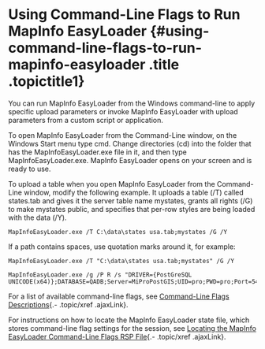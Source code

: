 Using Command-Line Flags to Run MapInfo EasyLoader {#using-command-line-flags-to-run-mapinfo-easyloader .title .topictitle1}
==================================================

You can run MapInfo EasyLoader from the Windows command-line to apply
specific upload parameters or invoke MapInfo EasyLoader with upload
parameters from a custom script or application.

To open MapInfo EasyLoader from the <span
class="keyword wintitle">Command-Line</span> window, on the Windows
<span class="ph uicontrol">Start</span> menu type cmd. Change
directories (cd) into the folder that has the MapInfoEasyLoader.exe file
in it, and then type MapInfoEasyLoader.exe. MapInfo EasyLoader opens on
your screen and is ready to use.

To upload a table when you open MapInfo EasyLoader from the <span
class="keyword wintitle">Command-Line</span> window, modify the
following example. It uploads a table (/T) called <span
class="ph filepath">states.tab</span> and gives it the server table name
mystates, grants all rights (/G) to make mystates public, and specifies
that per-row styles are being loaded with the data (/Y).

``` {.pre .codeblock}
MapInfoEasyLoader.exe /T C:\data\states usa.tab;mystates /G /Y
```

If a path contains spaces, use quotation marks around it, for example:

``` {.pre .codeblock}
MapInfoEasyLoader.exe /T "C:\data\states usa.tab;mystates" /G /Y
```

``` {.pre .codeblock}
MapInfoEasyLoader.exe /g /P R /s "DRIVER={PostGreSQL UNICODE(x64)};DATABASE=QADB;Server=MiProPostGIS;UID=pro;PWD=pro;Port=5432"
```

For a list of available command-line flags, see [Command-Line Flags
Descriptions](guide/productivity/commandlineflags.html){.- .topic/xref
.ajaxLink}.

For instructions on how to locate the MapInfo EasyLoader state file,
which stores command-line flag settings for the session, see [Locating
the MapInfo EasyLoader Command-Line Flags RSP
File](guide/productivity/locatingrspfile.html){.- .topic/xref
.ajaxLink}.

